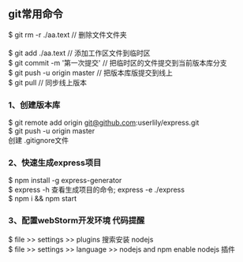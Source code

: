 ##  git常用命令 
$ git rm -r ./aa.text  // 删除文件文件夹
<br/>  
$ git add ./aa.text  // 添加工作区文件到临时区
<br/>
$ git commit -m '第一次提交'  //  把临时区的文件提交到当前版本库分支
<br/>
$ git push -u origin master  // 把版本库版提交到线上
<br/>
$ git pull // 同步线上版本


### 1、创建版本库    
$  git remote add origin git@github.com:userlily/express.git
<br/>
$  git push -u origin master
<br/>
创建   .gitignore文件   
### 2、快速生成express项目
$ npm install -g express-generator
<br/> 
$ express -h 查看生成项目的命令;     express -e ./express
<br/>
$ npm  i  &&  npm start
<br/>  
### 3、配置webStorm开发环境 代码提醒
$ file >> settings >> plugins  搜索安装 nodejs
<br/>
$ file >> settings >> language >> nodejs and npm     enable nodejs 插件  